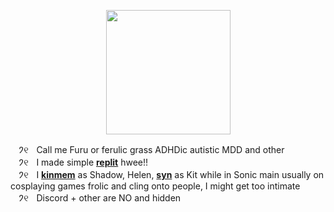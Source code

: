 <p align="center">
<img src="https://media.discordapp.net/attachments/1196764336656502797/1242430753703329812/20240521_175454_0001.gif?ex=664dcf4e&is=664c7dce&hm=823be6767de13f470b6ba0530892933ef18bc11f1fed555938670ca674fb9216&"<width="199" height="199">
</p>

ㅤ𑁘୧ㅤCall me Furu or ferulic grass ADHDic autistic MDD and other
\
ㅤ𑁘୧ㅤI made simple [**replit**](https://replit.com/@sebastiansis/twinkl) hwee!!
\
ㅤ𑁘୧ㅤI [**kinmem**](https://fkin.carrd.co/#two) as Shadow, Helen, [**syn**](https://fkin.carrd.co/#two) as Kit while in Sonic main usually on cosplaying games frolic and cling onto people, I might get too intimate
\
ㅤ𑁘୧ㅤDiscord + other are NO and hidden
